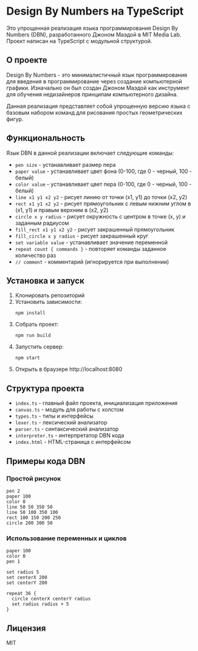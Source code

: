 # Design By Numbers на TypeScript

Это упрощенная реализация языка программирования Design By Numbers (DBN), разработанного Джоном Маэдой в MIT Media Lab. Проект написан на TypeScript с модульной структурой.

## О проекте

Design By Numbers - это минималистичный язык программирования для введения в программирование через создание компьютерной графики. Изначально он был создан Джоном Маэдой как инструмент для обучения недизайнеров принципам компьютерного дизайна.

Данная реализация представляет собой упрощенную версию языка с базовым набором команд для рисования простых геометрических фигур.

## Функциональность

Язык DBN в данной реализации включает следующие команды:

- `pen size` - устанавливает размер пера
- `paper value` - устанавливает цвет фона (0-100, где 0 - черный, 100 - белый)
- `color value` - устанавливает цвет пера (0-100, где 0 - черный, 100 - белый)
- `line x1 y1 x2 y2` - рисует линию от точки (x1, y1) до точки (x2, y2)
- `rect x1 y1 x2 y2` - рисует прямоугольник с левым нижним углом в (x1, y1) и правым верхним в (x2, y2)
- `circle x y radius` - рисует окружность с центром в точке (x, y) и заданным радиусом
- `fill_rect x1 y1 x2 y2` - рисует закрашенный прямоугольник
- `fill_circle x y radius` - рисует закрашенный круг
- `set variable value` - устанавливает значение переменной
- `repeat count { commands }` - повторяет команды заданное количество раз
- `// comment` - комментарий (игнорируется при выполнении)

## Установка и запуск

1. Клонировать репозиторий
2. Установить зависимости:
   ```
   npm install
   ```
3. Собрать проект:
   ```
   npm run build
   ```
4. Запустить сервер:
   ```
   npm start
   ```
5. Открыть в браузере http://localhost:8080

## Структура проекта

- `index.ts` - главный файл проекта, инициализация приложения
- `canvas.ts` - модуль для работы с холстом
- `types.ts` - типы и интерфейсы
- `lexer.ts` - лексический анализатор
- `parser.ts` - синтаксический анализатор
- `interpreter.ts` - интерпретатор DBN кода
- `index.html` - HTML-страница с интерфейсом

## Примеры кода DBN

### Простой рисунок
```
pen 2
paper 100
color 0
line 50 50 350 50
line 50 100 350 100
rect 100 150 200 250
circle 200 300 50
```

### Использование переменных и циклов
```
paper 100
color 0
pen 1

set radius 5
set centerX 200
set centerY 200

repeat 36 {
  circle centerX centerY radius
  set radius radius + 5
}
```

## Лицензия

MIT